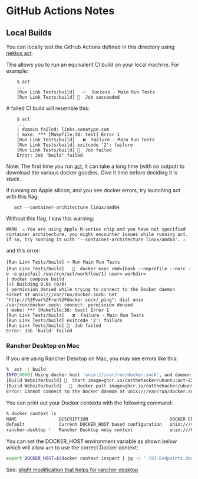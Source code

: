 GitHub Actions Notes
====================

Local Builds
---------------
You can locally test the GitHub Actions defined in this directory using [nektos act](https://github.com/nektos/act).

This allows you to run an equivalent CI build on your local machine. For example:
```console
    $ act
    ...
    [Run Link Tests/build]   ✅  Success - Main Run Tests
    [Run Link Tests/build] 🏁  Job succeeded
```
A failed CI build will resemble this:
```console
    $ act
    ...
    | domain failed: links.sonatype.com
    | make: *** [Makefile:38: test] Error 1
    [Run Link Tests/build]   ❌  Failure - Main Run Tests
    [Run Link Tests/build] exitcode '2': failure
    [Run Link Tests/build] 🏁  Job failed
    Error: Job 'build' failed
```
Note: The first time you run [act](https://github.com/nektos/act), it can take a long time (with no output) to download
the various docker goodies. Give it time before deciding it is stuck.

If running on Apple silicon, and you see docker errors, try launching act with this flag:
```console
   act --container-architecture linux/amd64
```
Without this flag, I saw this warning:
```console
WARN  ⚠ You are using Apple M-series chip and you have not specified container architecture, you might encounter issues while running act. If so, try running it with '--container-architecture linux/amd64'. ⚠
```
and this error:
```console
[Run Link Tests/build] ⭐ Run Main Run Tests
[Run Link Tests/build]   🐳  docker exec cmd=[bash --noprofile --norc -e -o pipefail /var/run/act/workflow/1] user= workdir=
| docker compose build
[+] Building 0.0s (0/0)                                                         
| permission denied while trying to connect to the Docker daemon socket at unix:///var/run/docker.sock: Get "http://%2Fvar%2Frun%2Fdocker.sock/_ping": dial unix /var/run/docker.sock: connect: permission denied
| make: *** [Makefile:36: test] Error 1
[Run Link Tests/build]   ❌  Failure - Main Run Tests
[Run Link Tests/build] exitcode '2': failure
[Run Link Tests/build] 🏁  Job failed
Error: Job 'build' failed
```

### Rancher Desktop on Mac

If you are using Rancher Desktop on Mac, you may see errors like this:

```bash
%  act -j build 
INFO[0000] Using docker host 'unix:///var/run/docker.sock', and daemon socket 'unix:///var/run/docker.sock' 
[Build Website/build] 🚀  Start image=ghcr.io/catthehacker/ubuntu:act-22.04
[Build Website/build]   🐳  docker pull image=ghcr.io/catthehacker/ubuntu:act-22.04 platform= username= forcePull=true
Error: Cannot connect to the Docker daemon at unix:///var/run/docker.sock. Is the docker daemon running?
```
You can print out your Docker contexts with the following command:
```bash
% docker context ls
NAME                DESCRIPTION                               DOCKER ENDPOINT                         ERROR
default             Current DOCKER_HOST based configuration   unix:///var/run/docker.sock             
rancher-desktop *   Rancher Desktop moby context              unix:///Users/bhamail/.rd/docker.sock   
```
You can set the DOCKER_HOST environment variable as shown below which will allow `act` to use the correct Docker context:
```bash
export DOCKER_HOST=$(docker context inspect | jq -r '.[0].Endpoints.docker.Host')
```
See: [slight modification that helps for rancher desktop](https://github.com/nektos/act/issues/1051#issuecomment-1732542268)
